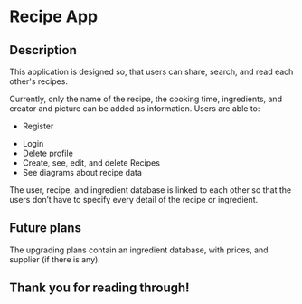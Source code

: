 # Recipe App

## Description
This application is designed so, that users can share, search, and read each other's recipes. 

Currently, only the name of the recipe, the cooking time, ingredients, and creator and picture can be added as information. 
Users are able to:
- Register
+ Login
+ Delete profile
+ Create, see, edit, and delete Recipes
+ See diagrams about recipe data

The user, recipe, and ingredient database is linked to each other so that the users don’t have to specify every detail of the recipe or ingredient.

## Future plans
The upgrading plans contain an ingredient database, with prices, and supplier (if there is any).

## Thank you for reading through!